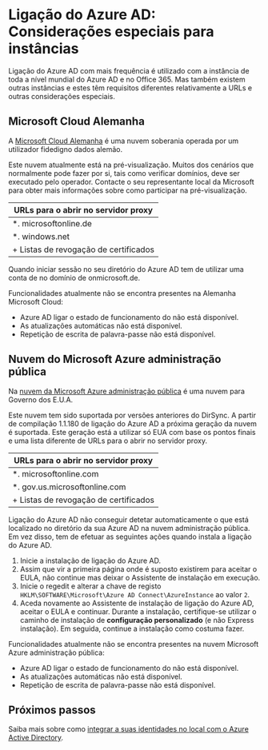 <properties
    pageTitle="Ligação do Azure AD: Sincronizar instâncias do serviço | Microsoft Azure"
    description="Esta página documentos considerações especiais para instâncias do Azure AD."
    services="active-directory"
    documentationCenter=""
    authors="andkjell"
    manager="femila"
    editor=""/>

<tags
    ms.service="active-directory"
    ms.workload="identity"
    ms.tgt_pltfrm="na"
    ms.devlang="na"
    ms.topic="article"
    ms.date="06/27/2016"
    ms.author="billmath"/>

# <a name="azure-ad-connect-special-considerations-for-instances"></a>Ligação do Azure AD: Considerações especiais para instâncias
Ligação do Azure AD com mais frequência é utilizado com a instância de toda a nível mundial do Azure AD e no Office 365. Mas também existem outras instâncias e estes têm requisitos diferentes relativamente a URLs e outras considerações especiais.

## <a name="microsoft-cloud-germany"></a>Microsoft Cloud Alemanha
A [Microsoft Cloud Alemanha](http://www.microsoft.de/cloud-deutschland) é uma nuvem soberania operada por um utilizador fidedigno dados alemão.

Este nuvem atualmente está na pré-visualização. Muitos dos cenários que normalmente pode fazer por si, tais como verificar domínios, deve ser executado pelo operador. Contacte o seu representante local da Microsoft para obter mais informações sobre como participar na pré-visualização.

URLs para o abrir no servidor proxy |
--- |
\*. microsoftonline.de |
\*. windows.net |
+ Listas de revogação de certificados |

Quando iniciar sessão no seu diretório do Azure AD tem de utilizar uma conta de no domínio de onmicrosoft.de.

Funcionalidades atualmente não se encontra presentes na Alemanha Microsoft Cloud:

- Azure AD ligar o estado de funcionamento do não está disponível.
- As atualizações automáticas não está disponível.
- Repetição de escrita de palavra-passe não está disponível.

## <a name="microsoft-azure-government-cloud"></a>Nuvem do Microsoft Azure administração pública
Na [nuvem da Microsoft Azure administração pública](https://azure.microsoft.com/features/gov/) é uma nuvem para Governo dos E.U.A.

Este nuvem tem sido suportada por versões anteriores do DirSync. A partir de compilação 1.1.180 de ligação do Azure AD a próxima geração da nuvem é suportada. Este geração está a utilizar só EUA com base os pontos finais e uma lista diferente de URLs para o abrir no servidor proxy.

URLs para o abrir no servidor proxy |
--- |
\*. microsoftonline.com |
\*. gov.us.microsoftonline.com |
+ Listas de revogação de certificados |

Ligação do Azure AD não conseguir detetar automaticamente o que está localizado no diretório da sua Azure AD na nuvem administração pública. Em vez disso, tem de efetuar as seguintes ações quando instala a ligação do Azure AD.

1. Inicie a instalação de ligação do Azure AD.
2. Assim que vir a primeira página onde é suposto existirem para aceitar o EULA, não continue mas deixar o Assistente de instalação em execução.
3. Inicie o regedit e alterar a chave de registo `HKLM\SOFTWARE\Microsoft\Azure AD Connect\AzureInstance` ao valor `2`.
4. Aceda novamente ao Assistente de instalação de ligação do Azure AD, aceitar o EULA e continuar. Durante a instalação, certifique-se utilizar o caminho de instalação de **configuração personalizado** (e não Express instalação). Em seguida, continue a instalação como costuma fazer.

Funcionalidades atualmente não se encontra presentes na nuvem Microsoft Azure administração pública:

- Azure AD ligar o estado de funcionamento do não está disponível.
- As atualizações automáticas não está disponível.
- Repetição de escrita de palavra-passe não está disponível.

## <a name="next-steps"></a>Próximos passos
Saiba mais sobre como [integrar a suas identidades no local com o Azure Active Directory](active-directory-aadconnect.md).
